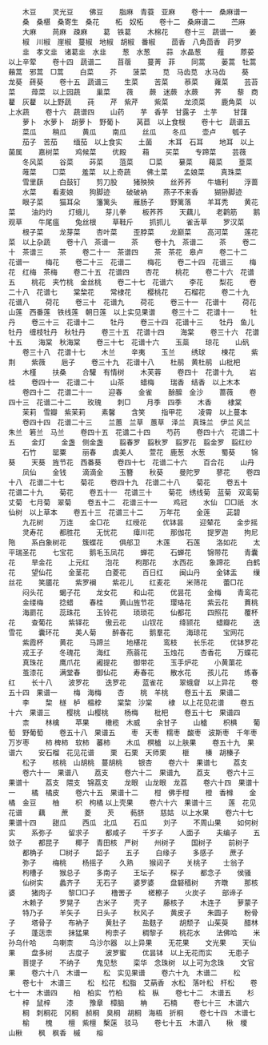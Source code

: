 <!-- { "loadSidebar": true } -->
　　木豆
　　灵光豆
　　佛豆
　　脂麻　青蓑　亚麻
　　卷十一　桑麻谱一
　　桑　桑椹　桑寄生　桑花
　　柘　奴柘
　　卷十二　桑麻谱二
　　苎麻
　　大麻
　　苘麻　疎麻
　　葛　铁葛
　　木棉花
　　卷十三　蔬谱一
　　姜
　　椒　川椒　崖椒　蔓椒　地椒　胡椒　番椒
　　茴香　八角茴香　莳罗
　　韭　孝文韭　诸葛韭　水韭
　　葱　水葱
　　蒜　水晶葱
　　薤
　　蒝荽　以上辛荤
　　卷十四　蔬谱二
　　苜蓿
　　蔓菁　菲
　　同蒿
　　蒌蒿　牡蒿　藾蒿　邪蒿　□蒿
　　白菜
　　芥
　　菠菜
　　苋　马齿苋　水马齿
　　葵　龙葵　蔠葵
　　卷十五　蔬谱三
　　生菜
　　苦菜
　　菾菜
　　蕹菜
　　芸苔菜
　　蔊菜　以上园蔬
　　巢菜
　　薇
　　蕨　迷蕨　水蕨
　　荠
　　藜　商藋　灰藋　以上野蔬
　　莼
　　芹　紫芹
　　紫菜
　　龙须菜
　　鹿角菜　以上水蔬
　　卷十六　蔬谱四
　　山药
　　芋　香芋　甘露子　土芋
　　甘藷
　　萝卜　水萝卜　胡萝卜　野葡卜
　　莴苣　以上食根
　　卷十七　蔬谱五
　　菜瓜
　　稍瓜
　　黄瓜
　　南瓜
　　丝瓜
　　冬瓜
　　壶卢
　　瓠子
　　茄子　苦茄
　　缅茄　以上食实
　　土菌
　　木耳　石耳
　　地耳　以上菌属
　　嘉树菜
　　鸡候菜
　　优殿
　　葙
　　买菜
　　专蹄菜
　　芸薇
　　冬风菜
　　谷菜
　　荶菜
　　菹菜
　　□菜
　　繤菜
　　藒菜
　　葟菜
　　蓶菜
　　□菜
　　羞菜　以上奇蔬
　　佛土菜
　　孟娘菜
　　真珠菜
　　雪里蕻
　　白鼓钉
　　剪刀股
　　猪殃殃
　　丝荞荞
　　牛塘利
　　浮蔷
　　水菜
　　看麦娘
　　狗脚迹
　　破破衲
　　燕子不来香
　　猢狲脚迹
　　眼子菜
　　猫耳朵
　　籓篱头
　　雁肠子
　　野篱落
　　羊耳秃
　　黄花菜
　　油灼灼
　　灯蛾儿
　　芽儿拳
　　板荞荞
　　天藕儿
　　老鹳筋
　　鹅观草
　　牛尾瘟
　　兔丝根
　　草鞋斤
　　抓抓儿
　　雀舌草
　　罗汉菜
　　根子菜
　　龙芽菜
　　杏叶菜
　　歪脖菜
　　龙巅菜
　　高河菜
　　莲花菜　以上杂蔬
　　卷十八　茶谱一
　　茶
　　卷十九　茶谱二
　　茶
　　卷二十　茶谱三
　　茶
　　卷二十一　茶谱四
　　茶　茶花　皋卢
　　卷二十二　花谱一
　　梅花
　　卷二十三　花谱二
　　梅花
　　卷二十四　花谱三
　　梅花　红梅　茶梅
　　卷二十五　花谱四
　　杏花
　　桃花
　　卷二十六　花谱五
　　桃花　夹竹桃　金丝桃
　　卷二十七　花谱六
　　李花
　　梨花
　　卷二十八　花谱七
　　棠棃花
　　常棣花
　　樱桃花
　　石榴花
　　卷二十九　花谱八
　　荷花
　　卷三十　花谱九
　　荷花
　　卷三十一　花谱十
　　荷花　山莲　西番莲　铁线莲　朝日莲　以上实见果谱
　　卷三十二　花谱十一
　　牡丹
　　卷三十三　花谱十二
　　牡丹
　　卷三十四　花谱十三
　　牡丹　鱼儿牡丹　缠枝牡丹　秋牡丹
　　卷三十五　花谱十四
　　海棠
　　卷三十六　花谱十五
　　海棠　秋海棠
　　卷三十七　花谱十六
　　玉蘂
　　琼花
　　山矾
　　卷三十八　花谱十七
　　木兰
　　辛夷
　　玉兰
　　绣球
　　楝花
　　紫荆
　　紫薇
　　巵子
　　卷三十九　花谱十八
　　杜鹃　黄杜鹃　山枇杷
　　木槿
　　扶桑
　　合驩　有情树
　　木芙蓉
　　卷四十　花谱十九
　　岩桂
　　卷四十一　花谱二十
　　山茶
　　蜡梅
　　瑞香　结香　以上木本
　　卷四十二　花谱二十一
　　迎春
　　金雀
　　酴醿　金沙
　　蔷薇
　　卷四十三　花谱二十二
　　玫瑰
　　刺□
　　月季　四季
　　木香
　　棣棠
　　茉莉　雪瓣　紫茉莉
　　素馨
　　含笑
　　指甲花
　　凌霄　以上蔓本
　　卷四十四　花谱二十三
　　兰蕙　兰草　蕙草　泽兰　真珠兰　伊兰 风兰　朱兰　箬兰　马兰
　　卷四十五　花谱二十四
　　芍药
　　卷四十六　花谱二十五
　　金灯
　　金盏　侧金盏
　　翦春罗　翦秋罗　翦罗花　翦金罗　翦红纱
　　石竹
　　罂粟
　　丽春
　　虞美人
　　萱花　鹿葱　水葱
　　蜀葵
　　锦葵
　　天葵　旌节花　西番葵
　　卷四十七　花谱二十六
　　百合花
　　山丹
　　凤仙
　　金钱
　　滴滴金
　　玉簪
　　秋葵
　　曼陀罗
　　蓼花
　　卷四十八　花谱二十七
　　菊花
　　卷四十九　花谱二十八
　　菊花
　　卷五十　花谱二十九
　　菊花
　　卷五十一　花谱三十
　　菊花　绣线菊　蓝菊　双鸾菊　丈菊　七月菊　翠菊
　　卷五十二　花谱三十一
　　鸡冠
　　水仙　□□祇　水仙树　以上草本
　　卷五十三　花谱三十二
　　万年花
　　金莲
　　茈碧
　　九花树
　　万连
　　金□花
　　红绶花
　　优钵昙
　　迎辇花
　　金步摇
　　灵寿花
　　都胜花
　　无忧花
　　瘴川花
　　那伽花
　　提罗迦
　　拘尼陁
　　系白象树花
　　簇蝶花
　　俱郍卫
　　木莲
　　石莲
　　洛如花
　　太平瑞圣花
　　七宝花
　　鹅毛玉凤花
　　蝉花
　　石蝉花
　　锦带花
　　青囊花
　　旱金花
　　上元红
　　泡花
　　枸那花
　　水西花
　　象蹄花
　　白鹤花
　　望仙花
　　金茎花
　　白菱花
　　百日红
　　闽山丹
　　金钵盂
　　缫丝花
　　笑靥花
　　紫罗襕
　　紫花儿
　　红麦花
　　米筛花
　　蕾□花
　　闷头花
　　蝎子花
　　龙女花
　　和山花
　　优昙花
　　金梅
　　青鸾花
　　金缕梅
　　捻蜡
　　春桂
　　黄山旌节花
　　璎珞花
　　紫云花
　　蕡桃
　　海罽花
　　蕊珠花
　　玉铃花
　　琐琐花
　　仙都花
　　四照花
　　覆杯花
　　查葡花
　　紫铎花
　　傲云花
　　山钗花
　　绛颕花
　　蜡瓣花
　　迭雪花
　　囊环花
　　美人菊
　　醉春花
　　鹅羣花
　　海琼花
　　宝网花
　　紫霞杯
　　黄花
　　马蹄兰
　　地椹花
　　鸾枝
　　长乐花
　　优钵罗花
　　戎王子
　　冬瑰花
　　海红
　　燕蓊花
　　玉烛花
　　杏香花
　　万蝶花
　　真珠花
　　鹰爪花
　　阇提花
　　御带花
　　玉手炉花
　　小黄蕖花
　　茧漆花
　　满堂春
　　御仙花
　　寿春花
　　散水花
　　孩儿花
　　练春红
　　长十八
　　波罗花
　　迭罗花
　　蓝雀花
　　翠蛾睂　以上异花
　　卷五十四　果谱一
　　梅　海梅
　　杏
　　桃　羊桃
　　卷五十五　果谱二
　　李
　　棃　檖　栌　榲桲
　　棠棃　沙棠
　　棣　以上花见花谱
　　卷五十六　果谱三
　　樱桃　山樱桃
　　杨梅
　　枇杷
　　卷五十七　果谱四
　　柰
　　林檎
　　苹果
　　橄榄　木威
　　余甘子
　　山樝
　　枳椇
　　葡萄　野葡萄
　　卷五十八　果谱五
　　枣　天枣　糯枣　酸枣　波斯枣　千年枣　万岁枣
　　柿 椑柿　软柿　蕃柿
　　木瓜　榠樝　以上肤果
　　卷五十九　果谱六
　　安石榴　花见花谱
　　栗　石栗　天师栗
　　榧
　　榛　胡榛子
　　松子
　　核桃　山胡桃　蔓胡桃
　　银杏
　　卷六十　果谱七
　　荔支
　　卷六十一　果谱八
　　荔支
　　卷六十二　果谱九
　　荔支
　　卷六十三　果谱十
　　荔支　隈支　锦荔支
　　龙眼　山龙眼　龙荔
　　卷六十四　果谱十一
　　橘　橘皮
　　卷六十五　果谱十二
　　柑　佛手柑
　　橙　香橼
　　金橘　金豆
　　柚
　　枳　枸橘 以上壳果
　　卷六十六　果谱十三
　　莲　花见花谱
　　藕
　　蔗
　　菱
　　芡
　　葧脐
　　慈姑　以上水果
　　卷六十七　果谱十四
　　甜瓜
　　西瓜　北瓜
　　石瓜
　　刘子
　　不周山果
　　如何树实
　　系弥子
　　留求子
　　都咸子
　　千岁子
　　人面子
　　夫编子
　　五敛子
　　都昆子
　　椰子　青田核　严树
　　州树子
　　国树子
　　前树子
　　都桷子
　　□树子
　　韶子
　　五子
　　白缘子
　　多感子
　　蔗子
　　弥子
　　梅桃
　　杨摇子
　　久熟
　　猴闼子
　　关桃子
　　士翁子
　　枸槽子
　　猴总子
　　多南子
　　王坛子
　　棎子
　　都念子
　　侯骚
　　仙树实
　　蠡齐子
　　无石子
　　婆罗婆
　　盘砮穑树
　　齐暾
　　那核婆
　　猪肉子
　　黎□□子
　　橹罟子
　　槎檫子
　　火炭子
　　部谛子
　　木赖子
　　罗晃子
　　古米子
　　壳子
　　藤核子
　　木连子
　　萝蒙子
　　特乃子
　　羊矢子
　　日头子
　　秋风子
　　黄皮子
　　朱圆子
　　粉骨子
　　塔骨子
　　布衲子
　　黄肚子
　　盐麸子
　　胡颓子　山茱萸
　　醋林子
　　蓬荙柰
　　抹猛果
　　枸柰子
　　稠黎子
　　桃花水
　　法佛哈
　　米孙乌什哈
　　乌喇柰
　　乌沙尔器　以上异果
　　无花果
　　文光果
　　天仙果
　　盘多树
　　古度子
　　波罗蜜
　　优昙钵　以上无花而实
　　无患子
　　菩提子
　　不纳子
　　鬼见愁
　　栾华　念珠树　以上可为念珠
　　文官果
　　卷六十八　木谱一
　　松　实见果谱
　　卷六十九　木谱二
　　松
　　卷七十　木谱三
　　松　松花　松脂　艾蒳香　水松　落叶松　杆松
　　卷七十一　木谱四
　　柏　柏实　竹柏
　　桧　枞
　　卷七十二　木谱五
　　杉
　　梓　鼠梓
　　漆
　　豫章　樟脑
　　柟
　　石楠
　　卷七十三　木谱六
　　桐　刺桐花　冈桐　赪桐　臭桐　胡桐　海梧　折桐
　　卷七十四　木谱七
　　榆
　　槐
　　檀　紫檀　檕蒾　驳马
　　卷七十五　木谱八
　　楸　榎　山楸
　　枫　枫香　槭
　　榕
